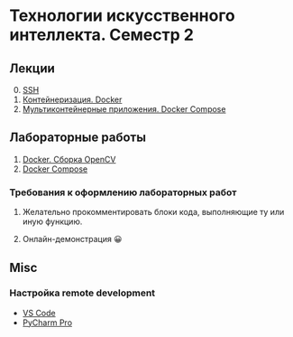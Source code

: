 # Технологии искусственного интеллекта. Семестр 2

## Лекции

0. [SSH](lectures/lecture_0/lecture_0.md)
1. [Контейнеризация. Docker](lectures/lecture_1/lecture_1.md)
2. [Мультиконтейнерные приложения. Docker Compose](lectures/lecture_2/lecture_2.md)

## Лабораторные работы

1. [Docker. Сборка OpenCV](labs/lab_1/lab_1.md)
2. [Docker Compose](labs/lab_2/lab_2.md)

### Требования к оформлению лабораторных работ

1. Желательно прокомментировать блоки кода, выполняющие ту или иную функцию.

2. Онлайн-демонстрация :grinning:

## Misc

### Настройка remote development
- [VS Code](labs/lab_1/vscode_remote.md)
- [PyCharm Pro](labs/lab_1/pycharm_remote.md)